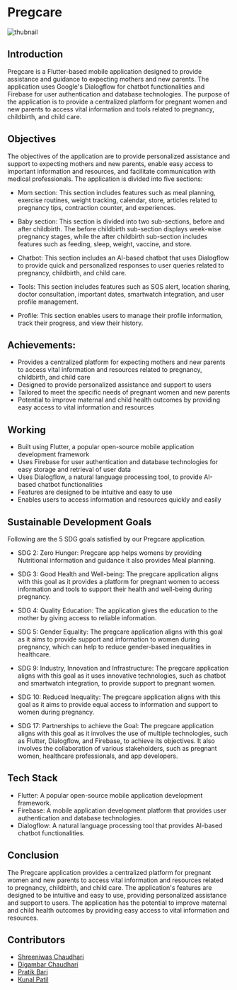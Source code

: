 # Pregcare

![thubnail](https://user-images.githubusercontent.com/86178940/229025608-588fb824-483c-4f7a-8462-ad63d2158ea9.png)

## Introduction 
Pregcare is a Flutter-based mobile application designed to provide assistance and guidance to expecting mothers and new parents. The application uses Google's Dialogflow for chatbot functionalities and Firebase for user authentication and database technologies. The purpose of the application is to provide a centralized platform for pregnant women and new parents to access vital information and tools related to pregnancy, childbirth, and child care.


## Objectives
The objectives of the application are to provide personalized assistance and support to expecting mothers and new parents, enable easy access to important information and resources, and facilitate communication with medical professionals. The application is divided into five sections:

- Mom section: This section includes features such as meal planning, exercise routines, weight tracking, calendar, store, articles related to pregnancy tips, contraction counter, and experiences.

- Baby section: This section is divided into two sub-sections, before and after childbirth. The before childbirth sub-section displays week-wise pregnancy stages, while the after childbirth sub-section includes features such as feeding, sleep, weight, vaccine, and store.

- Chatbot: This section includes an AI-based chatbot that uses Dialogflow to provide quick and personalized responses to user queries related to pregnancy, childbirth, and child care.

- Tools: This section includes features such as SOS alert, location sharing, doctor consultation, important dates, smartwatch integration, and user profile management.

- Profile: This section enables users to manage their profile information, track their progress, and view their history.


## Achievements:
- Provides a centralized platform for expecting mothers and new parents to access vital information and resources related to pregnancy, childbirth, and child care
- Designed to provide personalized assistance and support to users
- Tailored to meet the specific needs of pregnant women and new parents
- Potential to improve maternal and child health outcomes by providing easy access to vital information and resources


## Working 
- Built using Flutter, a popular open-source mobile application development framework
- Uses Firebase for user authentication and database technologies for easy storage and retrieval of user data
- Uses Dialogflow, a natural language processing tool, to provide AI-based chatbot functionalities
- Features are designed to be intuitive and easy to use
- Enables users to access information and resources quickly and easily

## Sustainable Development Goals
Following are the 5 SDG goals satisfied by our Pregcare application.

- SDG 2: Zero Hunger: Pregcare app helps womens by providing Nutritional information and guidance it also provides Meal planning. 

- SDG 3: Good Health and Well-being: The pregcare application aligns with this goal as it provides a platform for pregnant women to access information and tools to support their health and well-being during pregnancy.

- SDG 4: Quality Education: The application gives the education to the mother by giving access to reliable information.

- SDG 5: Gender Equality: The pregcare application aligns with this goal as it aims to provide support and information to women during pregnancy, which can help to reduce gender-based inequalities in healthcare.

- SDG 9: Industry, Innovation and Infrastructure: The pregcare application aligns with this goal as it uses innovative technologies, such as chatbot and smartwatch integration, to provide support to pregnant women.

- SDG 10: Reduced Inequality: The pregcare application aligns with this goal as it aims to provide equal access to information and support to women during pregnancy.

- SDG 17: Partnerships to achieve the Goal: The pregcare application aligns with this goal as it involves the use of multiple technologies, such as Flutter, Dialogflow, and Firebase, to achieve its objectives. It also involves the collaboration of various stakeholders, such as pregnant women, healthcare professionals, and app developers.


## Tech Stack
- Flutter: A popular open-source mobile application development framework.
- Firebase: A mobile application development platform that provides user authentication and database technologies.
- Dialogflow: A natural language processing tool that provides AI-based chatbot functionalities.


## Conclusion
The Pregcare application provides a centralized platform for pregnant women and new parents to access vital information and resources related to pregnancy, childbirth, and child care. The application's features are designed to be intuitive and easy to use, providing personalized assistance and support to users. The application has the potential to improve maternal and child health outcomes by providing easy access to vital information and resources.

## Contributors
- [Shreeniwas Chaudhari]()
- [Digambar Chaudhari]()
- [Pratik Bari]()
- [Kunal Patil](kunalpatil970730@gmail.com)
